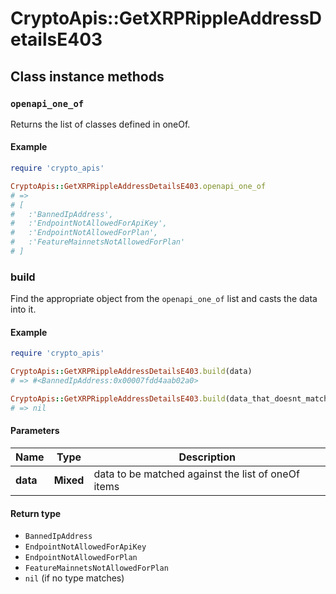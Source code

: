 # CryptoApis::GetXRPRippleAddressDetailsE403

## Class instance methods

### `openapi_one_of`

Returns the list of classes defined in oneOf.

#### Example

```ruby
require 'crypto_apis'

CryptoApis::GetXRPRippleAddressDetailsE403.openapi_one_of
# =>
# [
#   :'BannedIpAddress',
#   :'EndpointNotAllowedForApiKey',
#   :'EndpointNotAllowedForPlan',
#   :'FeatureMainnetsNotAllowedForPlan'
# ]
```

### build

Find the appropriate object from the `openapi_one_of` list and casts the data into it.

#### Example

```ruby
require 'crypto_apis'

CryptoApis::GetXRPRippleAddressDetailsE403.build(data)
# => #<BannedIpAddress:0x00007fdd4aab02a0>

CryptoApis::GetXRPRippleAddressDetailsE403.build(data_that_doesnt_match)
# => nil
```

#### Parameters

| Name | Type | Description |
| ---- | ---- | ----------- |
| **data** | **Mixed** | data to be matched against the list of oneOf items |

#### Return type

- `BannedIpAddress`
- `EndpointNotAllowedForApiKey`
- `EndpointNotAllowedForPlan`
- `FeatureMainnetsNotAllowedForPlan`
- `nil` (if no type matches)

